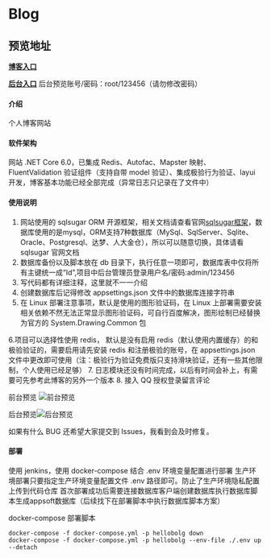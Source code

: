 # Blog

## 预览地址
 **[博客入口](175.178.28.188:9000)** 

 **[后台入口](175.178.28.188:9000/Main/Login/Index)** 
后台预览账号/密码：root/123456（请勿修改密码）

#### 介绍
个人博客网站 

#### 软件架构
网站 .NET Core 6.0，已集成 Redis、Autofac、Mapster 映射、FluentValidation 验证组件（支持自带 model 验证）、集成极验行为验证、layui 开发，博客基本功能已经全部完成（异常日志只记录在了文件中）


#### 使用说明
1. 网站使用的 sqlsugar ORM 开源框架，相关文档请查看官网[sqlsugar框架](https://www.donet5.com/)，数据库使用的是mysql，ORM支持7种数据库（MySql、SqlServer、Sqlite、Oracle、Postgresql、达梦、人大金仓），所以可以随意切换，具体请看 sqlsugar 官网文档
2. 数据库备份以及脚本放在 db 目录下，执行任意一项即可，数据库表中仅将所有主键统一成“Id”,项目中后台管理员登录用户名/密码:admin/123456
3. 写代码都有详细注释，这里就不一一介绍
4. 创建数据库后记得修改 appsettings.json 文件中的数据库连接字符串
5. 在 Linux 部署注意事项，默认是使用的图形验证码，在 Linux 上部署需要安装相关依赖不然无法正常显示图形验证码，可自行百度解决，图形绘制已经替换为官方的 System.Drawing.Common 包

6.项目可以选择性使用 redis， 默认是没有启用 redis（默认使用内置缓存）的和极验验证的，需要启用请先安装 redis 和注册极验的账号，在 appsettings.json 文件中更改即可使用（注：极验行为验证免费版只支持滑块验证，还有一些其他限制，个人使用已经足够）
7. 日志模块还没有时间完成，以后有时间会补上，有需要可先参考此博客的另外一个版本
8. 接入 QQ 授权登录留言评论


前台预览
![前台预览](https:// "亿亿幺幺-个人博客.png")

后台预览![后台预览](https:// "后台管理系统.png")

如果有什么 BUG 还希望大家提交到 Issues，我看到会及时修复。



#### 部署
使用 jenkins，使用 docker-compose 结合 .env 环境变量配置进行部署
生产环境部署只要指定生产环境变量配置文件 .env 路径即可。防止了生产环境隐私配置上传到代码仓库
首次部署成功后需要连接数据库客户端创建数据库执行数据库脚本生成appsoft数据库（后续找下在部署脚本中执行数据库脚本方案）

docker-compose 部署脚本
```shell
docker-compose -f docker-compose.yml -p hellobolg down
docker-compose -f docker-compose.yml -p hellobolg --env-file ./.env up --detach
```


